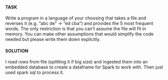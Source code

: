 #### TASK
Write a program in a language of your choosing that takes a file and reverses it (e.g. “abc de” -> “ed cba”) and provides the 5 most frequent words. The only restriction is that you can’t assume the file will fit in memory. You can make other assumptions that would simplify the code needed but please write them down explicitly.

#### SOLUTION
I read rows from file (splitting it if big size) and ingested them into an embedded database to create a dataframe for Spark to work with.
Then just used spark sql to process it.


